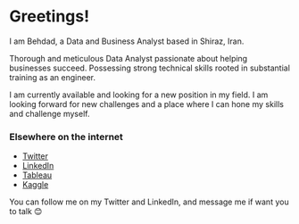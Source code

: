 # Greetings!
I am Behdad, a Data and Business Analyst based in Shiraz, Iran. 

Thorough and meticulous Data Analyst passionate about helping businesses succeed. Possessing strong technical skills rooted in substantial training as an engineer.

I am currently available and looking for a new position in my field. I am looking forward for new challenges and a place where I can hone my skills and challenge myself.


### Elsewhere on the internet

- [Twitter](https://twitter.com/behdad_ka) 
- [LinkedIn](https://linkedin.com/in/behdad-karimi)
- [Tableau](https://public.tableau.com/profile/behdadkarimi#!/)
- [Kaggle](https://www.kaggle.com/behdadkarimi)

You can follow me on my Twitter and LinkedIn, and message me if want you to talk 😊


